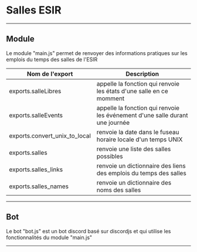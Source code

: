 # Salles ESIR

---

## Module

Le module "main.js" permet de renvoyer des informations pratiques sur les emplois du temps des salles de l'ESIR

| Nom de l'export | Description |
| --- | --- |
| exports.salleLibres | appelle la fonction qui renvoie les états d'une salle en ce momment |
| exports.salleEvents | appelle la fonction qui renvoie les événement d'une salle durant une journée |
| exports.convert_unix_to_local | renvoie la date dans le fuseau horaire locale d'un temps UNIX |
| exports.salles | renvoie une liste des salles possibles |
| exports.salles_links | renvoie un dictionnaire des liens des emplois du temps des salles |
| exports.salles_names | renvoie un dictionnaire des noms des salles |

---

## Bot

Le bot "bot.js" est un bot discord basé sur discordjs et qui utilise les fonctionnalités du module "main.js"

---
